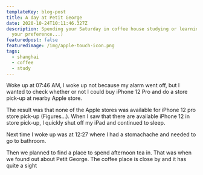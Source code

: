 ```yaml
---
templateKey: blog-post
title: A day at Petit George
date: 2020-10-24T10:11:46.327Z
description: Spending your Saturday in coffee house studying or learning (or
  your preference...)
featuredpost: false
featuredimage: /img/apple-touch-icon.png
tags:
  - shanghai
  - coffee
  - study
---
```

Woke up at 07:46 AM, I woke up not because my alarm went off, but I wanted to check whether or not I could buy iPhone 12 Pro and do a store pick-up at nearby Apple store. 

The result was that none of the Apple stores was available for iPhone 12 pro store pick-up (Figures...). When I saw that there are available iPhone 12 in store pick-up, I quickly shut off my iPad and continued to sleep. 

Next time I woke up was at 12:27 where I had a stomachache and needed to go to bathroom. 

Then we planned to find a place to spend afternoon tea in. That was when we found out about Petit George. The coffee place is close by and it has quite a sight